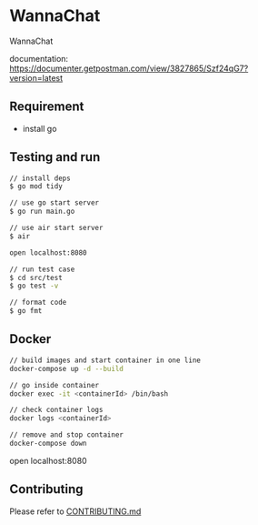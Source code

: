 # WannaChat

WannaChat

documentation: <https://documenter.getpostman.com/view/3827865/Szf24qG7?version=latest>

## Requirement

- install go

## Testing and run

```zsh
// install deps
$ go mod tidy

// use go start server
$ go run main.go

// use air start server
$ air

open localhost:8080

// run test case
$ cd src/test
$ go test -v

// format code
$ go fmt
```

## Docker

```zsh
// build images and start container in one line
docker-compose up -d --build

// go inside container
docker exec -it <containerId> /bin/bash

// check container logs
docker logs <containerId>

// remove and stop container
docker-compose down
```

open localhost:8080

## Contributing

Please refer to [CONTRIBUTING.md](https://github.com/yeukfei02/WannaChat/blob/master/CONTRIBUTING.md)
